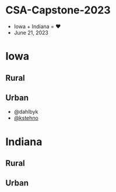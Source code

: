 # CSA-Capstone-2023

- Iowa + Indiana = ❤️
- June 21, 2023

# Iowa

## Rural

## Urban
- @dahlbyk
- [@kstehno](kstehno.md)

# Indiana

## Rural

## Urban

